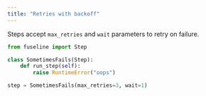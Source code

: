 ```yaml
---
title: "Retries with backoff"
---
```


Steps accept `max_retries` and `wait` parameters to retry on failure.


```python
from fuseline import Step

class SometimesFails(Step):
    def run_step(self):
        raise RuntimeError("oops")

step = SometimesFails(max_retries=3, wait=1)
```


